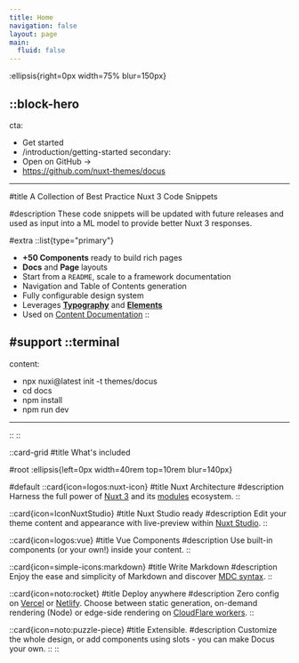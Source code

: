 ```yaml
---
title: Home
navigation: false
layout: page
main:
  fluid: false
---
```


:ellipsis{right=0px width=75% blur=150px}

::block-hero
---
cta:
- Get started
- /introduction/getting-started
secondary:
- Open on GitHub →
- https://github.com/nuxt-themes/docus
---

#title
A Collection of Best Practice Nuxt 3 Code Snippets 

#description
These code snippets will be updated with future releases and used as input into a ML model to provide better Nuxt 3 responses.

#extra
::list{type="primary"}
- **+50 Components** ready to build rich pages
- **Docs** and **Page** layouts
- Start from a `README`, scale to a framework documentation
- Navigation and Table of Contents generation
- Fully configurable design system
- Leverages [**Typography**](https://typography.nuxt.space/) and [**Elements**](https://elements.nuxt.dev)
- Used on [Content Documentation](https://content.nuxtjs.org)
::

#support
::terminal
---
content:
- npx nuxi@latest init -t themes/docus
- cd docs
- npm install
- npm run dev
---
::
::

::card-grid
#title
What's included

#root
:ellipsis{left=0px width=40rem top=10rem blur=140px}

#default
::card{icon=logos:nuxt-icon}
#title
Nuxt Architecture
#description
Harness the full power of [Nuxt 3](https://v3.nuxtjs.org) and its [modules](https://modules.nuxtjs.org) ecosystem.
::

::card{icon=IconNuxtStudio}
#title
Nuxt Studio ready
#description
Edit your theme content and appearance with live-preview within [Nuxt Studio](https://nuxt.studio).
::

::card{icon=logos:vue}
#title
Vue Components
#description
Use built-in components (or your own!) inside your content.
::

::card{icon=simple-icons:markdown}
#title
Write Markdown
#description
Enjoy the ease and simplicity of Markdown and discover [MDC syntax](https://content.nuxtjs.org/guide/writing/mdc).
::

::card{icon=noto:rocket}
#title
Deploy anywhere
#description
Zero config on [Vercel](https://vercel.com) or [Netlify](https://netlify.com). Choose between static generation, on-demand rendering (Node) or edge-side rendering on [CloudFlare workers](https://workers.cloudflare.com).
::

::card{icon=noto:puzzle-piece}
#title
Extensible.
#description
Customize the whole design, or add components using slots - you can make Docus your own.
::
::
